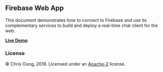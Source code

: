 Firebase Web App
---------------------------
This document demonstrates how to connect to Firebase and use its complementary services to build and deploy a real-time chat client for the web. 

**[Live Demo](https://firechat23.firebaseapp.com)**

### License 

© Chris Oung, 2018. Licensed under an [Apache-2](https://github.com/chrisoung/firebase-web/blob/master/LICENSE) license.

